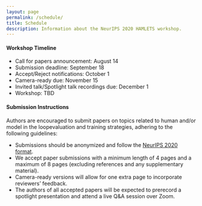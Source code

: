 ```yaml
---
layout: page
permalink: /schedule/
title: Schedule
description: Information about the NeurIPS 2020 HAMLETS workshop. 
---
```


#### Workshop Timeline 

* Call for papers announcement: August 14
* Submission deadline: September 18
* Accept/Reject notifications: October 1
* Camera-ready due: November 15
* Invited talk/Spotlight talk recordings due: December 1
* Workshop: TBD

#### Submission Instructions

Authors are encouraged to submit papers on topics related to human and/or model in the loopevaluation and training strategies, adhering to the following guidelines:

* Submissions should be anonymized and follow the [NeurIPS 2020 format](https://nips.cc/Conferences/2020/PaperInformation/StyleFiles).
* We accept paper submissions with a minimum length of 4 pages and a maximum of 8 pages (excluding references and any supplementary material).
* Camera-ready versions will allow for one extra page to incorporate reviewers’ feedback.
* The authors of all accepted papers will be expected to prerecord a spotlight presentation and attend a live Q&A session over Zoom.
